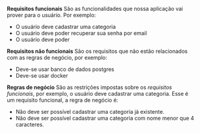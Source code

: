 **Requisitos funcionais**
São as funcionalidades que nossa aplicação vai prover para o usuário.
Por exemplo:
* O usuário deve cadastrar uma categoria
* O usuário deve poder recuperar sua senha por email
* O usuário deve poder

**Requisitos não funcionais**
São os requisitos que não estão relacionados com as regras de negócio, por exemplo:
* Deve-se usar banco de dados postgres
* Deve-se usar docker

**Regras de negócio**
São as restrições impostas sobre os *requisitos funcionais*, por exemplo, o usuário deve cadastrar uma categoria.
Esse é um requisito funcional, a regra de negócio é: 
* Não deve ser possível cadastrar uma categoria já existente. 
* Não deve ser possível cadastrar uma categoria com nome menor que 4 caracteres. 